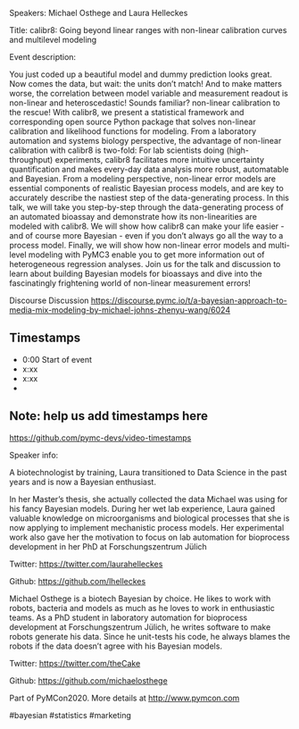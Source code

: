 
Speakers: Michael Osthege and Laura Helleckes

Title: calibr8: Going beyond linear ranges with non-linear calibration curves and multilevel modeling


Event description:

You just coded up a beautiful model and dummy prediction looks great. Now comes the data, but wait: the units don’t match! And to make matters worse, the correlation between model variable and measurement readout is non-linear and heteroscedastic! Sounds familiar? non-linear calibration to the rescue! With calibr8, we present a statistical framework and corresponding open source Python package that solves non-linear calibration and likelihood functions for modeling. From a laboratory automation and systems biology perspective, the advantage of non-linear calibration with calibr8 is two-fold: For lab scientists doing (high-throughput) experiments, calibr8 facilitates more intuitive uncertainty quantification and makes every-day data analysis more robust, automatable and Bayesian. From a modeling perspective, non-linear error models are essential components of realistic Bayesian process models, and are key to accurately describe the nastiest step of the data-generating process. In this talk, we will take you step-by-step through the data-generating process of an automated bioassay and demonstrate how its non-linearities are modeled with calibr8. We will show how calibr8 can make your life easier - and of course more Bayesian - even if you don’t always go all the way to a process model. Finally, we will show how non-linear error models and multi-level modeling with PyMC3 enable you to get more information out of heterogeneous regression analyses. Join us for the talk and discussion to learn about building Bayesian models for bioassays and dive into the fascinatingly frightening world of non-linear measurement errors!

Discourse Discussion
https://discourse.pymc.io/t/a-bayesian-approach-to-media-mix-modeling-by-michael-johns-zhenyu-wang/6024


## Timestamps
- 0:00 Start of event
- x:xx 
- x:xx
- 
## Note: help us add timestamps here
https://github.com/pymc-devs/video-timestamps

Speaker info: 

A biotechnologist by training, Laura transitioned to Data Science in the past years and is now a Bayesian enthusiast.

In her Master’s thesis, she actually collected the data Michael was using for his fancy Bayesian models. During her wet lab experience, Laura gained valuable knowledge on microorganisms and biological processes that she is now applying to implement mechanistic process models. Her experimental work also gave her the motivation to focus on lab automation for bioprocess development in her PhD at Forschungszentrum Jülich

Twitter: https://twitter.com/laurahelleckes

Github: https://github.com/lhelleckes

Michael Osthege is a biotech Bayesian by choice. He likes to work with robots, bacteria and models as much as he loves to work in enthusiastic teams. As a PhD student in laboratory automation for bioprocess development at Forschungszentrum Jülich, he writes software to make robots generate his data. Since he unit-tests his code, he always blames the robots if the data doesn’t agree with his Bayesian models.

Twitter: https://twitter.com/theCake

Github: https://github.com/michaelosthege

Part of PyMCon2020. 
More details at http://www.pymcon.com  

#bayesian #statistics #marketing
